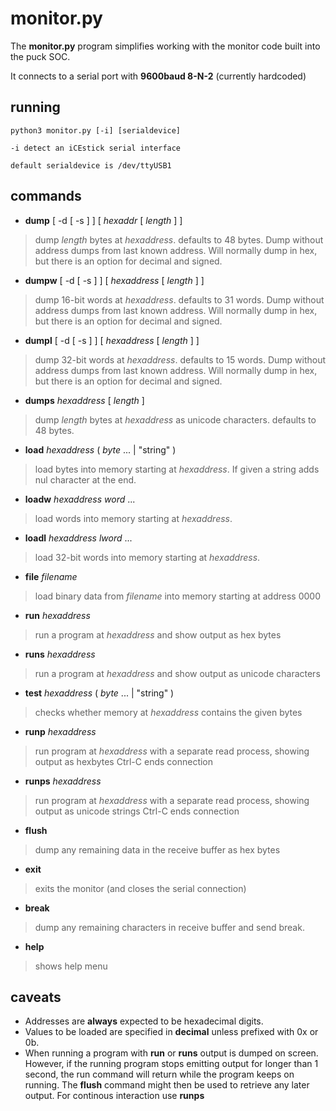 monitor.py
==========

The **monitor.py** program simplifies working with the monitor code
built into the puck SOC.

It connects to a serial port with **9600baud 8-N-2** (currently hardcoded)

running
-------

	python3 monitor.py [-i] [serialdevice]
	
	-i detect an iCEstick serial interface
	
	default serialdevice is /dev/ttyUSB1

commands
--------

- **dump** \[ -d \[ -s \] \] \[ *hexaddr* \[ *length* \] \]

>dump *length* bytes at *hexaddress*. defaults to 48 bytes. Dump without address dumps from last known address. Will normally dump in hex, but there is an option for decimal and signed.

- **dumpw** \[ -d \[ -s \] \] \[ *hexaddress* \[ *length* \] \]

>dump <length> 16-bit words at *hexaddress*. defaults to 31 words. Dump without address dumps from last known address. Will normally dump in hex, but there is an option for decimal and signed.

- **dumpl** \[ -d \[ -s \] \] \[ *hexaddress* \[ *length* \] \]

>dump <length> 32-bit words at *hexaddress*. defaults to 15 words. Dump without address dumps from last known address. Will normally dump in hex, but there is an option for decimal and signed.

- **dumps** *hexaddress* \[ *length* \]

>dump *length* bytes at *hexaddress* as unicode characters. defaults to 48 bytes.

- **load** *hexaddress* ( *byte* ... | "string" )

>load bytes into memory starting at *hexaddress*. If given a string adds nul character at the end. 

- **loadw** *hexaddress* *word* ...

>load words into memory starting at *hexaddress*. 

- **loadl** *hexaddress* *lword* ...

>load 32-bit words into memory starting at *hexaddress*.

- **file** *filename*

>load binary data from *filename* into memory starting at address 0000

- **run** *hexaddress*

>run a program at *hexaddress* and show output as hex bytes

- **runs** *hexaddress*

>run a program at *hexaddress* and show output as unicode characters

- **test** *hexaddress* ( *byte* ... | "string" )

>checks whether memory at *hexaddress* contains the given bytes

- **runp** *hexaddress*

>run program at *hexaddress* with a separate read process, showing output as hexbytes
>Ctrl-C ends connection

- **runps** *hexaddress*

>run program at *hexaddress* with a separate read process, showing output as unicode strings
>Ctrl-C ends connection

- **flush**

>dump any remaining data in the receive buffer as hex bytes

- **exit**

>exits the monitor (and closes the serial connection)

- **break**

>dump any remaining characters in receive buffer and send break.

- **help**

>shows help menu

caveats
-------

- Addresses are **always** expected to be hexadecimal digits.
- Values to be loaded are specified in **decimal** unless prefixed with 0x or 0b.
- When running a program with **run** or **runs** output is dumped on screen. However, if the
 running program stops emitting output for longer than 1 second, the run
 command will return while the program keeps on running. The **flush** command
 might then be used to retrieve any later output.
 For continous interaction use **runps**

 
